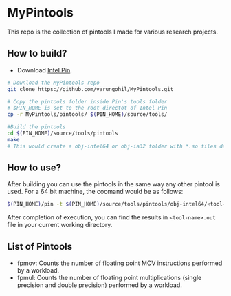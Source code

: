 # MyPintools
This repo is the collection of pintools I made for various research projects. 

## How to build?
- Download [Intel Pin](https://software.intel.com/en-us/articles/pin-a-dynamic-binary-instrumentation-tool).
```bash
# Download the MyPintools repo
git clone https://github.com/varungohil/MyPintools.git

# Copy the pintools folder inside Pin's tools folder
# $PIN_HOME is set to the root directot of Intel Pin
cp -r MyPintools/pintools/ $(PIN_HOME)/source/tools/

#Build the pintools
cd $(PIN_HOME)/source/tools/pintools
make
# This would create a obj-intel64 or obj-ia32 folder with *.so files depending on your machine's architecture.
```
## How to use?
After building you can use the pintools in the same way any other pintool is used.
For a 64 bit machine, the coomand would be as follows:
```bash
$(PIN_HOME)/pin -t $(PIN_HOME)/source/tools/pintools/obj-intel64/<tool-name>.so -- <path_to_app>
```
After completion of execution, you can find the results in ```<tool-name>.out``` file in your current working directory.

## List of Pintools
- fpmov: Counts the number of floating point MOV instructions performed by a workload.
- fpmul: Counts the number of floating point multiplications (single precision and double precision) performed by a workload.
